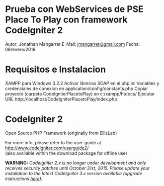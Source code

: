 # Prueba con WebServices de PSE Place To Play con framework CodeIgniter 2
Autor: Jonathan Mangarret
E-Mail: jmangarret@gmail.com
Fecha: 09/enero/2018

# Requisitos e Instalacion
XAMPP para Windows 3.2.2
Activar librerias SOAP en el php.ini
Variables y credenciales de conexion en application/config/constants.php
Copiar proyecto (carpeta CodeIgniterPlacetoPlay) en c:/xampp/htdocs/
Ejecutar URL http://localhost/CodeIgniterPlacetoPlay/index.php

# CodeIgniter 2
Open Source PHP Framework (originally from EllisLab)

For more info, please refer to the user-guide at http://www.codeigniter.com/userguide2/  
(also available within the download package for offline use)

**WARNING:** *CodeIgniter 2.x is no longer under development and only receives security patches until October 31st, 2015.
Please update your installation to the latest CodeIgniter 3.x version available
(upgrade instructions [here](http://www.codeigniter.com/userguide3/installation/upgrade_300.html)).*
